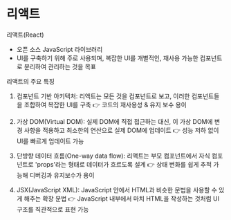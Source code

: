 # 리액트

리액트(React)

- 오픈 소스 JavaScript 라이브러리
- UI를 구축하기 위해 주로 사용되며, 복잡한 UI를 개별적인, 재사용 가능한 컴포넌트로 분리하여 관리하는 것을 목표

리액트의 주요 특징

1. 컴포넌트 기반 아키텍처: 리액트는 모든 것을 컴포넌트로 보고, 이러한 컴포넌트들을 조합하여 복잡한 UI를 구축
   👉 코드의 재사용성 & 유지 보수 용이

2. 가상 DOM(Virtual DOM): 실제 DOM에 직접 접근하는 대신, 이 가상 DOM에 변경 사항을 적용하고 최소한의 연산으로 실제 DOM에 업데이트
   👉 성능 저하 없이 UI를 빠르게 업데이트 가능

3. 단방향 데이터 흐름(One-way data flow): 리액트는 부모 컴포넌트에서 자식 컴포넌트로 'props'라는 형태로 데이터가 흐르도록 설계
   👉 상태 변화를 쉽게 추적 가능해 디버깅과 유지보수가 용이

4. JSX(JavaScript XML): JavaScript 안에서 HTML과 비슷한 문법을 사용할 수 있게 해주는 확장 문법
   👉 JavaScript 내부에서 마치 HTML을 작성하는 것처럼 UI 구조를 직관적으로 표현 가능
